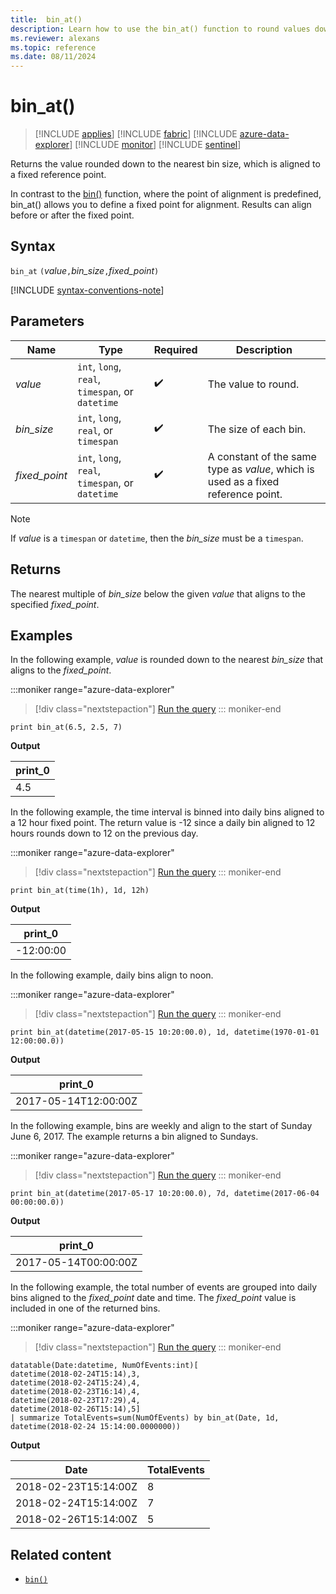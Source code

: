 ```yaml
---
title:  bin_at()
description: Learn how to use the bin_at() function to round values down to a fixed-size bin. 
ms.reviewer: alexans
ms.topic: reference
ms.date: 08/11/2024
---
```

# bin_at()

> [!INCLUDE [applies](../includes/applies-to-version/applies.md)] [!INCLUDE [fabric](../includes/applies-to-version/fabric.md)] [!INCLUDE [azure-data-explorer](../includes/applies-to-version/azure-data-explorer.md)] [!INCLUDE [monitor](../includes/applies-to-version/monitor.md)] [!INCLUDE [sentinel](../includes/applies-to-version/sentinel.md)]

Returns the value rounded down to the nearest bin size, which is aligned to a fixed reference point.

In contrast to the [bin()](bin-function.md) function, where the point of alignment is predefined, bin_at() allows you to define a fixed point for alignment. Results can align before or after the fixed point.

## Syntax

`bin_at` `(`*value*`,`*bin_size*`,`*fixed_point*`)`

[!INCLUDE [syntax-conventions-note](../includes/syntax-conventions-note.md)]

## Parameters

| Name | Type | Required | Description |
|--|--|--|--|
| *value* | `int`, `long`, `real`, `timespan`, or `datetime` |  :heavy_check_mark: | The value to round. |
| *bin_size* | `int`, `long`, `real`, or `timespan` |  :heavy_check_mark: | The size of each bin. |
| *fixed_point* | `int`, `long`, `real`, `timespan`, or `datetime` |  :heavy_check_mark: | A constant of the same type as *value*, which is used as a fixed reference point.|

> [!NOTE]
> If *value* is a `timespan` or `datetime`, then the *bin_size* must be a `timespan`.

## Returns

The nearest multiple of *bin_size* below the given *value* that aligns to the specified *fixed_point*.

## Examples

In the following example, *value* is rounded down to the nearest *bin_size* that aligns to the *fixed_point*.
  
:::moniker range="azure-data-explorer"
> [!div class="nextstepaction"]
> <a href="https://dataexplorer.azure.com/clusters/help/databases/Samples?query=H4sIAAAAAAAAAysoyswrUUjKzItPLNEw0zPVUTACEeaaALSGJjMZAAAA" target="_blank">Run the query</a>
::: moniker-end

```kusto
print bin_at(6.5, 2.5, 7)
```

**Output**

|print_0|
|-------|
| 4.5 |

In the following example, the time interval is binned into daily bins aligned to a 12 hour fixed point. The return value is -12 since a daily bin aligned to 12 hours rounds down to 12 on the previous day.
  
:::moniker range="azure-data-explorer"
> [!div class="nextstepaction"]
> <a href="https://dataexplorer.azure.com/clusters/help/databases/Samples?query=H4sIAAAAAAAAAysoyswrUUjKzItPLNEoycxN1TDM0NRRMEwBYqMMTQDWMdZPHwAAAA%3D%3D" target="_blank">Run the query</a>
::: moniker-end

```kusto
print bin_at(time(1h), 1d, 12h)
```

**Output**

|print_0|
|-------|
| -12:00:00 |

In the following example, daily bins align to noon.

:::moniker range="azure-data-explorer"
> [!div class="nextstepaction"]
> <a href="https://dataexplorer.azure.com/clusters/help/databases/Samples?query=H4sIAAAAAAAAAysoyswrUUjKzItPLNFISSxJLcnMTdUwMjA01zUw1TU0VTA0sDIysDIw0DPQ1FEwTNFRgCsytDQ30DUwBCIFQyOgCogiTQA0H6zaUgAAAA%3D%3D" target="_blank">Run the query</a>
::: moniker-end

```kusto
print bin_at(datetime(2017-05-15 10:20:00.0), 1d, datetime(1970-01-01 12:00:00.0))
```

**Output**

|print_0|
|-------|
| 2017-05-14T12:00:00Z |

In the following example, bins are weekly and align to the start of Sunday June 6, 2017. The example returns a bin aligned to Sundays.

:::moniker range="azure-data-explorer"
> [!div class="nextstepaction"]
> <a href="https://dataexplorer.azure.com/clusters/help/databases/Samples?query=H4sIAAAAAAAAAysoyswrUUjKzItPLNFISSxJLcnMTdUwMjA01zUw1TU0VzA0sDIysDIw0DPQ1FEwT9FRQFNkpmtgomAAUgFRpAkAjzZv9FIAAAA%3D" target="_blank">Run the query</a>
::: moniker-end

```kusto
print bin_at(datetime(2017-05-17 10:20:00.0), 7d, datetime(2017-06-04 00:00:00.0))
```

**Output**

|print_0|
|-------|
| 2017-05-14T00:00:00Z |

In the following example, the total number of events are grouped into daily bins aligned to the *fixed_point* date and time. The *fixed_point* value is included in one of the returned bins.

:::moniker range="azure-data-explorer"
> [!div class="nextstepaction"]
> <a href="https://dataexplorer.azure.com/clusters/help/databases/Samples?query=H4sIAAAAAAAAA0tJLAHCpJxUDZfEklSrFCBRkpmbqqPgV5prlZlXohnNywUT1DAyMLTQNTDSNTIJMTS1MjTR1DHWwSZtHGJoBpY2wSptBtNtGsvLVaNQXJqbm1iUWZUKYmkA7dVUSKpUSMrMi08sAbtKR8EwRUcBiysUwOZYGRjoGUCApiYAxLxe/tAAAAA=" target="_blank">Run the query</a>
::: moniker-end

```kusto
datatable(Date:datetime, NumOfEvents:int)[
datetime(2018-02-24T15:14),3,
datetime(2018-02-24T15:24),4,
datetime(2018-02-23T16:14),4,
datetime(2018-02-23T17:29),4,
datetime(2018-02-26T15:14),5]
| summarize TotalEvents=sum(NumOfEvents) by bin_at(Date, 1d, datetime(2018-02-24 15:14:00.0000000)) 
```

**Output**

|Date|TotalEvents|
|---|---|
| 2018-02-23T15:14:00Z|8|
| 2018-02-24T15:14:00Z |7|
| 2018-02-26T15:14:00Z |5|

## Related content

* [`bin()`](bin-function.md)
